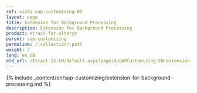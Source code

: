 ```yaml
---
ref: xis4a-sap-customizing-01
layout: page
title: Extension for Background Processing
description: Extension for Background Processing
product: xtract-for-alteryx
parent: sap-customizing
permalink: /:collection/:path
weight: 7
lang: en_GB
old_url: /Xtract-IS-EN/default.aspx?pageid=SAPCustomizing-EN:extension-for-background-processing
---
```


{% include _content/en/sap-customizing/extension-for-background-processing.md  %}